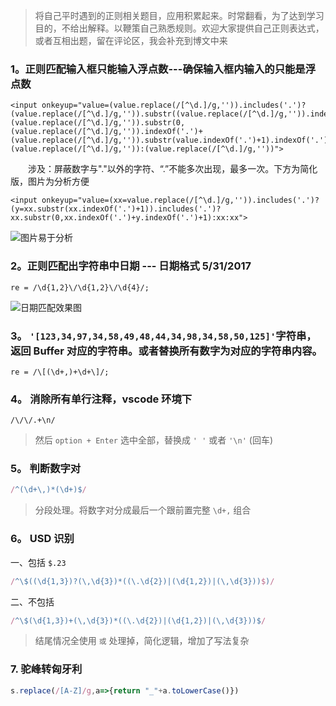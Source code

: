 > 将自己平时遇到的正则相关题目，应用积累起来。时常翻看，为了达到学习目的，不给出解释。以鞭策自己熟悉规则。欢迎大家提供自己正则表达式，或者互相出题，留在评论区，我会补充到博文中来

### 1。正则匹配输入框只能输入浮点数---确保输入框内输入的只能是浮点数


```
<input onkeyup="value=(value.replace(/[^\d.]/g,'')).includes('.')?(value.replace(/[^\d.]/g,'')).substr((value.replace(/[^\d.]/g,'')).indexOf('.')+1).includes('.')?(value.replace(/[^\d.]/g,'')).substr(0,(value.replace(/[^\d.]/g,'')).indexOf('.')+(value.replace(/[^\d.]/g,'')).substr(value.indexOf('.')+1).indexOf('.')+1):(value.replace(/[^\d.]/g,'')):(value.replace(/[^\d.]/g,''))">
```
&emsp;&emsp;涉及：屏蔽数字与"."以外的字符、“.”不能多次出现，最多一次。下方为简化版，图片为分析方便

```
<input onkeyup="value=(xx=value.replace(/[^\d.]/g,'')).includes('.')?(y=xx.substr(xx.indexOf('.')+1)).includes('.')?xx.substr(0,xx.indexOf('.')+y.indexOf('.')+1):xx:xx">

```
![图片易于分析](http://img.blog.csdn.net/20170529085058687?watermark/2/text/aHR0cDovL2Jsb2cuY3Nkbi5uZXQvY0NoZW5MaWFuZw==/font/5a6L5L2T/fontsize/400/fill/I0JBQkFCMA==/dissolve/70/gravity/SouthEast)

### 2。正则匹配出字符串中日期 --- 日期格式  5/31/2017

```
re = /\d{1,2}\/\d{1,2}\/\d{4}/;
```
![日期匹配效果图](http://img.blog.csdn.net/20170531171036846?watermark/2/text/aHR0cDovL2Jsb2cuY3Nkbi5uZXQvY0NoZW5MaWFuZw==/font/5a6L5L2T/fontsize/400/fill/I0JBQkFCMA==/dissolve/70/gravity/SouthEast)

### 3。 `'[123,34,97,34,58,49,48,44,34,98,34,58,50,125]'`字符串，返回 Buffer 对应的字符串。或者替换所有数字为对应的字符串内容。
```
re = /\[(\d+,)+\d+\]/;
```

### 4。 消除所有单行注释，vscode 环境下
```
/\/\/.+\n/
```
> 然后 `option + Enter` 选中全部，替换成 `' '` 或者 `'\n'` (回车)

### 5。 判断数字对
```javascript
/^(\d+\,)*(\d+)$/
```
> 分段处理。将数字对分成最后一个跟前置完整 `\d+,` 组合

### 6。 USD 识别
一、包括 `$.23`
```javascript
/^\$((\d{1,3})?(\,\d{3})*((\.\d{2})|(\d{1,2})|(\,\d{3}))$)/
```
二、不包括
```js
/^\$(\d{1,3})+(\,\d{3})*((\.\d{2})|(\d{1,2})|(\,\d{3}))$/
```
> 结尾情况全使用 `或` 处理掉，简化逻辑，增加了写法复杂

### 7. 驼峰转匈牙利
```javascript
s.replace(/[A-Z]/g,a=>{return "_"+a.toLowerCase()})
```

